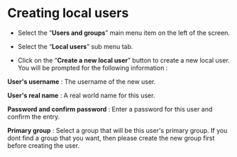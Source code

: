 # Creating local users

- Select the “**Users and groups**” main menu item on the left of the screen.

- Select the “**Local users**” sub menu tab.

- Click on the “**Create a new local user**” button to create a new local user. You will be prompted for the following information :


**User's username** : The username of the new user.

**User's real name** : A real world name for this user.

**Password and confirm password** : Enter a password for this user and confirm the entry.

**Primary group** : Select a group that will be this user's primary group. If you dont find a group that you want, then please create the new group first before creating the user.
